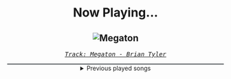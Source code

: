 <div align="center"> 
<h1>Now Playing...</h1>

![Megaton](https://i.scdn.co/image/ab67616d00001e028145bb6e2611f387b716dc40)
--
_<samp><a href="https://open.spotify.com/track/6Wlrj6eY3QmGd0M42MXGrz">Track: Megaton - Brian Tyler</a></samp>_

<div style="border: 1px #4B5054 solid"></div>
<details>
  <summary>
    Previous played songs
  </summary>
  <table>
    <thead>
      <tr>
        <th>
          Artist
        </th>
        <th>
          Song
        </th>
        <th>
          Link
        </th>
      </tr>
    </thead>
    <tbody>
      <tr><td>Brian Tyler</td><td>Megaton</td><td><a href="https://open.spotify.com/track/6Wlrj6eY3QmGd0M42MXGrz">https://open.spotify.com/track/6Wlrj6eY3QmGd0M42MXGrz</a></td></tr><tr><td>Brian Tyler</td><td>I Gotta Do This</td><td><a href="https://open.spotify.com/track/1SAyp5NEDlqNsVLCqbZiGf">https://open.spotify.com/track/1SAyp5NEDlqNsVLCqbZiGf</a></td></tr><tr><td>Brian Tyler</td><td>Two Guns</td><td><a href="https://open.spotify.com/track/27ymBNzfBMA6Yp1CRqVWXx">https://open.spotify.com/track/27ymBNzfBMA6Yp1CRqVWXx</a></td></tr><tr><td>Brian Tyler</td><td>Kamata</td><td><a href="https://open.spotify.com/track/44uUEBDmvWnWbChtmjiOI2">https://open.spotify.com/track/44uUEBDmvWnWbChtmjiOI2</a></td></tr><tr><td>Brian Tyler</td><td>Dejection</td><td><a href="https://open.spotify.com/track/0QkjhpwAaqG36Wsf53FIHY">https://open.spotify.com/track/0QkjhpwAaqG36Wsf53FIHY</a></td></tr><tr><td>Brian Tyler</td><td>Shaun's Crazy Idea</td><td><a href="https://open.spotify.com/track/7pa7zmNBLDnOVExshaSKQz">https://open.spotify.com/track/7pa7zmNBLDnOVExshaSKQz</a></td></tr><tr><td>Fannypack</td><td>Hey Mami</td><td><a href="https://open.spotify.com/track/46dyvv28cCVBDTCxAxvUH1">https://open.spotify.com/track/46dyvv28cCVBDTCxAxvUH1</a></td></tr><tr><td>Pitbull</td><td>Bad Girls</td><td><a href="https://open.spotify.com/track/29vqKlggdKguEf0Tyc86Nu">https://open.spotify.com/track/29vqKlggdKguEf0Tyc86Nu</a></td></tr><tr><td>Scarface</td><td>Suicide</td><td><a href="https://open.spotify.com/track/2WywRVHug6fbiisImsKMkj">https://open.spotify.com/track/2WywRVHug6fbiisImsKMkj</a></td></tr><tr><td>Ja Rule</td><td>Furious</td><td><a href="https://open.spotify.com/track/4xh98RD1TjVR4nHa47iH72">https://open.spotify.com/track/4xh98RD1TjVR4nHa47iH72</a></td></tr><tr><td>Ashanti</td><td>When A Man Does Wrong</td><td><a href="https://open.spotify.com/track/1OMkqbJKu2jc2rpjvdmJzE">https://open.spotify.com/track/1OMkqbJKu2jc2rpjvdmJzE</a></td></tr><tr><td>Caddillac Tah</td><td>Pov City Anthem</td><td><a href="https://open.spotify.com/track/735sJXzDc5FIT6FIjiY6O4">https://open.spotify.com/track/735sJXzDc5FIT6FIjiY6O4</a></td></tr><tr><td>Pitbull</td><td>Oye</td><td><a href="https://open.spotify.com/track/5i2TxCpstMauIiLbTEkGGn">https://open.spotify.com/track/5i2TxCpstMauIiLbTEkGGn</a></td></tr><tr><td>Lil' Flip</td><td>Rollin' On 20's</td><td><a href="https://open.spotify.com/track/7HtAqcFOXMvyeIZXasTK0e">https://open.spotify.com/track/7HtAqcFOXMvyeIZXasTK0e</a></td></tr><tr><td>Fat Joe</td><td>We Ridin'</td><td><a href="https://open.spotify.com/track/2hTM9mLCquLDKdTDiRekhL">https://open.spotify.com/track/2hTM9mLCquLDKdTDiRekhL</a></td></tr><tr><td>Shawnna</td><td>Block Reincarnated (Remix)</td><td><a href="https://open.spotify.com/track/4R1BqQmovkhxvID76U4VrW">https://open.spotify.com/track/4R1BqQmovkhxvID76U4VrW</a></td></tr><tr><td>Ludacris</td><td>Act A Fool</td><td><a href="https://open.spotify.com/track/2v8PIeqk77XDChWADBK0KG">https://open.spotify.com/track/2v8PIeqk77XDChWADBK0KG</a></td></tr><tr><td>The Plot In You</td><td>Too Heavy</td><td><a href="https://open.spotify.com/track/308QOHNEsmXzaEFQymIPi9">https://open.spotify.com/track/308QOHNEsmXzaEFQymIPi9</a></td></tr><tr><td>The Word Alive</td><td>Slow Burn</td><td><a href="https://open.spotify.com/track/5yur0yxCrkXP4SVZw0UAVx">https://open.spotify.com/track/5yur0yxCrkXP4SVZw0UAVx</a></td></tr><tr><td>Imminence</td><td>Desolation</td><td><a href="https://open.spotify.com/track/3ZD0qLiUdLVn1eWDfDhaq2">https://open.spotify.com/track/3ZD0qLiUdLVn1eWDfDhaq2</a></td></tr>
    </tbody>
  </table>
</details>

</div>
